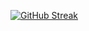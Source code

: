 [![GitHub Streak](https://streak-stats.demolab.com?user=Ryanrob327&theme=transparent&hide_border=true&card_width=800)](https://git.io/streak-stats)
